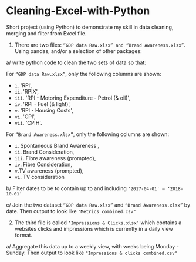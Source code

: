 # Cleaning-Excel-with-Python
Short project (using Python) to demonstrate my skill in data cleaning, merging and filter from Excel file. 

1. There are two files: `“GDP data Raw.xlsx” and “Brand Awareness.xlsx”`. Using pandas, and/or a selection of other packages:

a/ write python code to clean the two sets of data so that:

For `“GDP data Raw.xlsx”`, only the following columns are shown: 
   * `i`.	 'RPI', 
   * `ii`.	 'RPIX', 
   * `iii`.	 'RPI - Motoring Expenditure - Petrol (& oil)',
   * `iv`.	 'RPI - Fuel (& light)',
   * `v`.	 'RPI - Housing Costs',
   * `vi`.	 'CPI', 
   * `vii`.	'CPIH'. 

For `“Brand Awareness.xlsx”`, only the following columns are shown:
  * `i`. Spontaneous Brand Awareness , 
  * `ii`. Brand Consideration, 
  * `iii`. Fibre awareness (prompted),
  * `iv`.	Fibre Consideration,
  * `v`.TV awareness (prompted),
  * `vi`. TV consideration 

b/ Filter dates to be to contain up to and including `'2017-04-01' – ‘2018-10-01’` 

c/ Join the two dataset `“GDP data Raw.xlsx”` and `“Brand Awareness.xlsx”` by date. Then output to look like `"Metrics_combined.csv"`

2. The third file is called `‘Impressions & Clicks.xlsx’` which contains a websites clicks and impressions which is currently in a daily view format.

a/ Aggregate this data up to a weekly view, with weeks being Monday - Sunday. Then output to look like `"Impressions & clicks combined.csv"`


